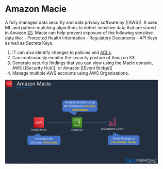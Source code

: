 # Amazon Macie

A fully managed data security and data privacy software by [[AWS]]. It uses ML and pattern matching algorithms to detect sensitive data that are stored in Amazon [S3](Cloud%20Computing/AWS/Storage/S3.md). Macie can help prevent exposure of the following sensitive data like:
	- Protected Health Information
	- Regulatory Documents
	- API Keys as well as Secrets Keys.

1. IT can also identify changes to policies and [ACLs](Cloud%20Computing/AWS/Storage/S3.md#S3%20Security). 
2. Can continuously monitor the security posture of Amazon S3.
3. Generate security findings that you can view using the Macie console, AWS [[Security Hub]], or Amazon [[Event Bridge]]
4. Manage multiple AWS accounts using AWS Organizations. 

![](Attachments/Pasted%20image%2020230322004334.png)
